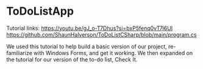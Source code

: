 # ToDoListApp

Tutorial links:
https://youtu.be/gJ_o-T7Dhus?si=bxP5fenq0vT7l6UI
https://github.com/ShaunHalverson/ToDoListCSharp/blob/main/program.cs

We used this tutorial to help build a basic version of our project, re-familiarize with Windows Forms, and get it working. We then expanded on the tutorial for our version of the to-do list, Check It.
